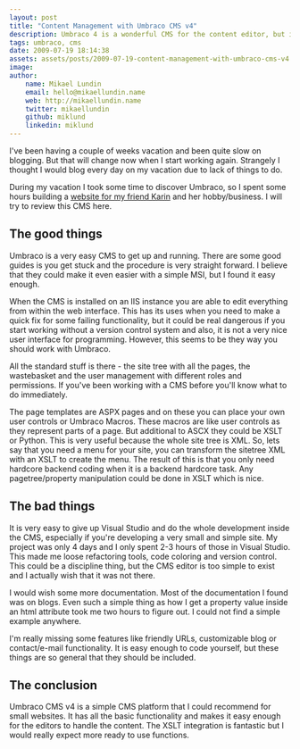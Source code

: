 ```yaml
---
layout: post
title: "Content Management with Umbraco CMS v4"
description: Umbraco 4 is a wonderful CMS for the content editor, but it is a horrible mess for the developer and the developer team. Here are the good and bads of this CMS.
tags: umbraco, cms
date: 2009-07-19 18:14:38
assets: assets/posts/2009-07-19-content-management-with-umbraco-cms-v4
image: 
author:
    name: Mikael Lundin
    email: hello@mikaellundin.name
    web: http://mikaellundin.name
    twitter: mikaellundin
    github: miklund
    linkedin: miklund
---
```


I've been having a couple of weeks vacation and been quite slow on blogging. But that will change now when I start working again. Strangely I thought I would blog every day on my vacation due to lack of things to do.

During my vacation I took some time to discover Umbraco, so I spent some hours building a [website for my friend Karin](http://www.karinrask.se) and her hobby/business. I will try to review this CMS here.

## The good things

Umbraco is a very easy CMS to get up and running. There are some good guides is you get stuck and the procedure is very straight forward. I believe that they could make it even easier with a simple MSI, but I found it easy enough.

When the CMS is installed on an IIS instance you are able to edit everything from within the web interface. This has its uses when you need to make a quick fix for some failing functionality, but it could be real dangerous if you start working without a version control system and also, it is not a very nice user interface for programming. However, this seems to be they way you should work with Umbraco.

All the standard stuff is there - the site tree with all the pages, the wastebasket and the user management with different roles and permissions. If you've been working with a CMS before you'll know what to do immediately.

The page templates are ASPX pages and on these you can place your own user controls or Umbraco Macros.  These macros are like user controls as they represent parts of a page. But additional to ASCX they could be XSLT or Python. This is very useful because the whole site tree is XML. So, lets say that you need a menu for your site, you can transform the sitetree XML with an XSLT to create the menu. The result of this is that you only need hardcore backend coding when it is a backend hardcore task. Any pagetree/property manipulation could be done in XSLT which is nice.

## The bad things

It is very easy to give up Visual Studio and do the whole development inside the CMS, especially if you're developing a very small and simple site. My project was only 4 days and I only spent 2-3 hours of those in Visual Studio. This made me loose refactoring tools, code coloring and version control. This could be a discipline thing, but the CMS editor is too simple to exist and I actually wish that it was not there.

I would wish some more documentation. Most of the documentation I found was on blogs. Even such a simple thing as how I get a property value inside an html attribute took me two hours to figure out. I could not find a simple example anywhere.

I'm really missing some features like friendly URLs, customizable blog or contact/e-mail functionality. It is easy enough to code yourself, but these things are so general that they should be included.

## The conclusion

Umbraco CMS v4 is a simple CMS platform that I could recommend for small websites. It has all the basic functionality and makes it easy enough for the editors to handle the content. The XSLT integration is fantastic but I would really expect more ready to use functions.
